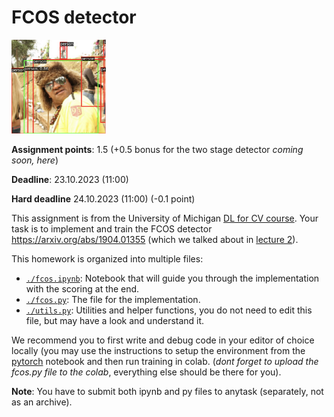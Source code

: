 # FCOS detector

<img src="./person.png" style="width: 30%;">

**Assignment points**: 1.5 (+0.5 bonus for the two stage detector *coming soon, here*)

**Deadline**: 23.10.2023 (11:00)

**Hard deadline** 24.10.2023 (11:00) (-0.1 point)

This assignment is from the University of Michigan [DL for CV course](https://web.eecs.umich.edu/~justincj/teaching/eecs498/WI2022/). Your task is to implement and train the FCOS detector https://arxiv.org/abs/1904.01355 (which we talked about in [lecture 2](../DL_2CV_04objectdetection_lec02.pdf)).

This homework is organized into multiple files:

- [`./fcos.ipynb`](./fcos.ipynb):  Notebook that will guide you through the implementation with the scoring at the end.
- [`./fcos.py`](./fcos.py): The file for the implementation.
- [`./utils.py`](./utils.py): Utilities and helper functions, you do not need to edit this file, but may have a look and understand it.

We recommend you to first write and debug code in your editor of choice locally (you may use the instructions to setup the environment from the [pytorch](../../week01-intro/pytorch.ipynb) notebook and then run training in colab. (*dont forget to upload the fcos.py file to the colab*, everything else should be there for you).

**Note**: You have to submit both ipynb and py files to anytask (separately, not as an archive).

